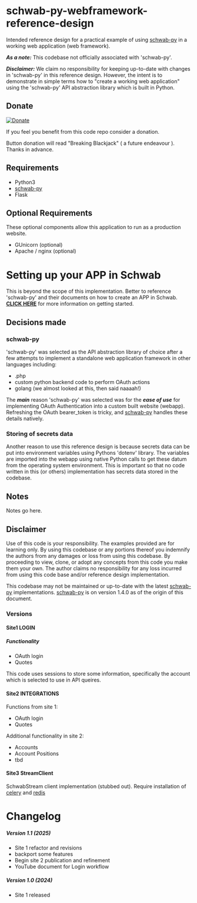 # schwab-py-webframework-reference-design
Intended reference design for a practical example of using [schwab-py](https://github.com/alexgolec/schwab-py/tree/main) in a working web application (web framework).  

***As a note:*** This codebase not officially associated with 'schwab-py'.  

***Disclaimer:*** We claim no responsibility for keeping up-to-date with changes in 'schwab-py' in this reference design.  However, the intent is to demonstrate in simple terms how to "create a working web application" using the 'schwab-py' API abstraction library which is built in Python.

## Donate

[![Donate](https://www.paypalobjects.com/en_US/i/btn/btn_donateCC_LG.gif)](https://www.paypal.com/cgi-bin/webscr?cmd=_s-xclick&hosted_button_id=4XJC3BTYJ8ALG)

If you feel you benefit from this code repo consider a donation.

Button donation will read "Breaking Blackjack" ( a future endeavour ).  Thanks in advance.

## Requirements

- Python3
- [schwab-py](https://github.com/alexgolec/schwab-py/tree/main)
- Flask

## Optional Requirements

These optional components allow this application to run as a production website.

- GUnicorn (optional)
- Apache / nginx (optional)

# Setting up your APP in Schwab

This is beyond the scope of this implementation.  Better to reference 'schwab-py' and their documents on how to create an APP in Schwab.  **[CLICK HERE](https://schwab-py.readthedocs.io/en/latest/getting-started.html)** for more information on getting started.

## Decisions made

### schwab-py

'schwab-py' was selected as the API abstraction library of choice after a few attempts to implement a standalone web application framework in other languages including:

- .php
- custom python backend code to perform OAuth actions
- golang (we almost looked at this, then said naaaah!)

The ***main*** reason 'schwab-py' was selected was for the ***ease of use*** for implementing OAuth Authentication into a custom built website (webapp).  Refreshing the OAuth bearer_token is tricky, and [schwab-py](https://github.com/alexgolec/schwab-py/tree/main) handles these details natively.

### Storing of secrets data

Another reason to use this reference design is because secrets data can be put into environment variables using Pythons 'dotenv' library.  The variables are imported into the webapp using native Python calls to get these datum from the operating system environment.  This is important so that no code written in this (or others) implementation has secrets data stored in the codebase.

## Notes

Notes go here.



## Disclaimer

Use of this code is your responsibility.  The examples provided are for learning only.  By using this codebase or any portions thereof you indemnify the authors from any damages or loss from using this codebase.  By proceeding to view, clone, or adopt any concepts from this code you make them your own.  The author claims no responsibility for any loss incurred from using this code base and/or reference design implementation.

This codebase may not be maintained or up-to-date with the latest [schwab-py](https://github.com/alexgolec/schwab-py/tree/main) implementations.  [schwab-py](https://github.com/alexgolec/schwab-py/tree/main) is on version 1.4.0 as of the origin of this document.

### Versions

#### Site1 LOGIN

##### Functionality

- OAuth login
- Quotes

This code uses sessions to store some information, specifically the account which is selected to use in API queires.

#### Site2 INTEGRATIONS

Functions from site 1:

- OAuth login
- Quotes

Additional functionality in site 2:

- Accounts
- Account Positions
- tbd

#### Site3 StreamClient

SchwabStream client implementation (stubbed out).  Require installation of [celery](https://docs.celeryq.dev/en/stable/getting-started/introduction.html) and [redis](https://redis.io/)

# Changelog

##### Version 1.1 (2025)
- Site 1 refactor and revisions
- backport some features
- Begin site 2 publication and refinement
- YouTube document for Login workflow

##### Version 1.0 (2024)
- Site 1 released
